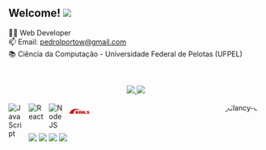 ## Welcome! <img src="https://media.giphy.com/media/mGcNjsfWAjY5AEZNw6/giphy.gif" width="30">

👨‍💻 Web Developer <br>
📫 Email: pedrolportow@gmail.com <br>
📚 Ciência da Computação - Universidade Federal de Pelotas (UFPEL)

<br>
<br>

<div align="center">
  <a href="https://github.com/PedroPortow">
  <img height="160em"  src="https://github-readme-stats.vercel.app/api?username=PedroPortow&show_icons=true&theme=gotham&include_all_commits=true&count_private=true"/>
  <img height="160em"  src="https://github-readme-stats.vercel.app/api/top-langs/?username=PedroPortow&layout=compact&langs_count=7&hide=HTML,CSS,SCSS,SASS&theme=gotham"/>
</div>
<div style="display: inline_block"><br>
  <img align="left" alt="JavaScript" width="30px" style="padding-right:10px;" src="https://cdn.jsdelivr.net/gh/devicons/devicon/icons/javascript/javascript-plain.svg" />
  <img align="left" alt="React" width="30px" style="padding-right:10px;" src="https://cdn.jsdelivr.net/gh/devicons/devicon/icons/react/react-original.svg" />
  <img align="center" alt="Rails" height="30" width="40"  src="https://github.com/devicons/devicon/blob/master/icons/rails/rails-plain-wordmark.svg" />
  <img align="left" alt="NodeJS" width="30px" style="padding-right:10px;" src="https://cdn.jsdelivr.net/gh/devicons/devicon/icons/nodejs/nodejs-original.svg" />
  <img align="right" alt="Clancy-Gif" height="150" style="border-radius:50px;" src="https://i.pinimg.com/originals/d8/d3/0d/d8d30dbf71f5e5c0bf61915eb5930b06.gif" >
</div>
  
##
  
  <div> 
     <a href = "https://porto-portfolio.vercel.app/"><img src="https://img.shields.io/badge/-website-%23333?style=for-the-badge&logo=portfolio&logoColor=white" target="_blank"></a>
   <a href="https://www.linkedin.com/in/pedroportow/" target="_blank"><img src="https://img.shields.io/badge/-LinkedIn-%230077B5?style=for-the-badge&logo=linkedin&logoColor=white" target="_blank"></a> 
  <a href="https://www.instagram.com/pedro.portow/" target="_blank"><img src="https://img.shields.io/badge/-Instagram-%23E4405F?style=for-the-badge&logo=instagram&logoColor=white" target="_blank"></a>
  <a href = "mailto:pedrolportow@gmail.com"><img src="https://img.shields.io/badge/Gmail-D14836?style=for-the-badge&logo=gmail&logoColor=white" target="_blank"></a>

</div>
